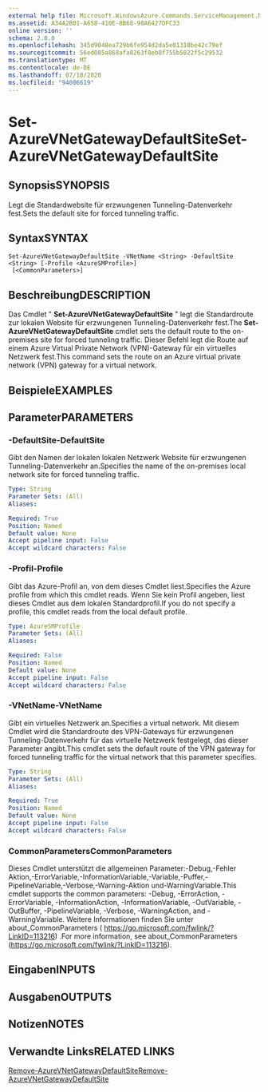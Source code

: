 ```yaml
---
external help file: Microsoft.WindowsAzure.Commands.ServiceManagement.Network.dll-Help.xml
ms.assetid: A34A2B01-A658-410E-8B68-98A6427DFC33
online version: ''
schema: 2.0.0
ms.openlocfilehash: 345d9048ea729b6fe954d2da5e01310be42c79ef
ms.sourcegitcommit: 56ed085a868afa8263f8eb0f755b5822f5c29532
ms.translationtype: MT
ms.contentlocale: de-DE
ms.lasthandoff: 07/18/2020
ms.locfileid: "94006619"
---
```

# <span data-ttu-id="5fd22-101">Set-AzureVNetGatewayDefaultSite</span><span class="sxs-lookup"><span data-stu-id="5fd22-101">Set-AzureVNetGatewayDefaultSite</span></span>

## <span data-ttu-id="5fd22-102">Synopsis</span><span class="sxs-lookup"><span data-stu-id="5fd22-102">SYNOPSIS</span></span>
<span data-ttu-id="5fd22-103">Legt die Standardwebsite für erzwungenen Tunneling-Datenverkehr fest.</span><span class="sxs-lookup"><span data-stu-id="5fd22-103">Sets the default site for forced tunneling traffic.</span></span>

## <span data-ttu-id="5fd22-104">Syntax</span><span class="sxs-lookup"><span data-stu-id="5fd22-104">SYNTAX</span></span>

```
Set-AzureVNetGatewayDefaultSite -VNetName <String> -DefaultSite <String> [-Profile <AzureSMProfile>]
 [<CommonParameters>]
```

## <span data-ttu-id="5fd22-105">Beschreibung</span><span class="sxs-lookup"><span data-stu-id="5fd22-105">DESCRIPTION</span></span>
<span data-ttu-id="5fd22-106">Das Cmdlet " **Set-AzureVNetGatewayDefaultSite** " legt die Standardroute zur lokalen Website für erzwungenen Tunneling-Datenverkehr fest.</span><span class="sxs-lookup"><span data-stu-id="5fd22-106">The **Set-AzureVNetGatewayDefaultSite** cmdlet sets the default route to the on-premises site for forced tunneling traffic.</span></span>
<span data-ttu-id="5fd22-107">Dieser Befehl legt die Route auf einem Azure Virtual Private Network (VPN)-Gateway für ein virtuelles Netzwerk fest.</span><span class="sxs-lookup"><span data-stu-id="5fd22-107">This command sets the route on an Azure virtual private network (VPN) gateway for a virtual network.</span></span>

## <span data-ttu-id="5fd22-108">Beispiele</span><span class="sxs-lookup"><span data-stu-id="5fd22-108">EXAMPLES</span></span>

## <span data-ttu-id="5fd22-109">Parameter</span><span class="sxs-lookup"><span data-stu-id="5fd22-109">PARAMETERS</span></span>

### <span data-ttu-id="5fd22-110">-DefaultSite</span><span class="sxs-lookup"><span data-stu-id="5fd22-110">-DefaultSite</span></span>
<span data-ttu-id="5fd22-111">Gibt den Namen der lokalen lokalen Netzwerk Website für erzwungenen Tunneling-Datenverkehr an.</span><span class="sxs-lookup"><span data-stu-id="5fd22-111">Specifies the name of the on-premises local network site for forced tunneling traffic.</span></span>

```yaml
Type: String
Parameter Sets: (All)
Aliases: 

Required: True
Position: Named
Default value: None
Accept pipeline input: False
Accept wildcard characters: False
```

### <span data-ttu-id="5fd22-112">-Profil</span><span class="sxs-lookup"><span data-stu-id="5fd22-112">-Profile</span></span>
<span data-ttu-id="5fd22-113">Gibt das Azure-Profil an, von dem dieses Cmdlet liest.</span><span class="sxs-lookup"><span data-stu-id="5fd22-113">Specifies the Azure profile from which this cmdlet reads.</span></span>
<span data-ttu-id="5fd22-114">Wenn Sie kein Profil angeben, liest dieses Cmdlet aus dem lokalen Standardprofil.</span><span class="sxs-lookup"><span data-stu-id="5fd22-114">If you do not specify a profile, this cmdlet reads from the local default profile.</span></span>

```yaml
Type: AzureSMProfile
Parameter Sets: (All)
Aliases: 

Required: False
Position: Named
Default value: None
Accept pipeline input: False
Accept wildcard characters: False
```

### <span data-ttu-id="5fd22-115">-VNetName</span><span class="sxs-lookup"><span data-stu-id="5fd22-115">-VNetName</span></span>
<span data-ttu-id="5fd22-116">Gibt ein virtuelles Netzwerk an.</span><span class="sxs-lookup"><span data-stu-id="5fd22-116">Specifies a virtual network.</span></span>
<span data-ttu-id="5fd22-117">Mit diesem Cmdlet wird die Standardroute des VPN-Gateways für erzwungenen Tunneling-Datenverkehr für das virtuelle Netzwerk festgelegt, das dieser Parameter angibt.</span><span class="sxs-lookup"><span data-stu-id="5fd22-117">This cmdlet sets the default route of the VPN gateway for forced tunneling traffic for the virtual network that this parameter specifies.</span></span>

```yaml
Type: String
Parameter Sets: (All)
Aliases: 

Required: True
Position: Named
Default value: None
Accept pipeline input: False
Accept wildcard characters: False
```

### <span data-ttu-id="5fd22-118">CommonParameters</span><span class="sxs-lookup"><span data-stu-id="5fd22-118">CommonParameters</span></span>
<span data-ttu-id="5fd22-119">Dieses Cmdlet unterstützt die allgemeinen Parameter:-Debug,-Fehler Aktion,-ErrorVariable,-InformationVariable,-Variable,-Puffer,-PipelineVariable,-Verbose,-Warning-Aktion und-WarningVariable.</span><span class="sxs-lookup"><span data-stu-id="5fd22-119">This cmdlet supports the common parameters: -Debug, -ErrorAction, -ErrorVariable, -InformationAction, -InformationVariable, -OutVariable, -OutBuffer, -PipelineVariable, -Verbose, -WarningAction, and -WarningVariable.</span></span> <span data-ttu-id="5fd22-120">Weitere Informationen finden Sie unter about_CommonParameters ( https://go.microsoft.com/fwlink/?LinkID=113216) .</span><span class="sxs-lookup"><span data-stu-id="5fd22-120">For more information, see about_CommonParameters (https://go.microsoft.com/fwlink/?LinkID=113216).</span></span>

## <span data-ttu-id="5fd22-121">Eingaben</span><span class="sxs-lookup"><span data-stu-id="5fd22-121">INPUTS</span></span>

## <span data-ttu-id="5fd22-122">Ausgaben</span><span class="sxs-lookup"><span data-stu-id="5fd22-122">OUTPUTS</span></span>

## <span data-ttu-id="5fd22-123">Notizen</span><span class="sxs-lookup"><span data-stu-id="5fd22-123">NOTES</span></span>

## <span data-ttu-id="5fd22-124">Verwandte Links</span><span class="sxs-lookup"><span data-stu-id="5fd22-124">RELATED LINKS</span></span>

[<span data-ttu-id="5fd22-125">Remove-AzureVNetGatewayDefaultSite</span><span class="sxs-lookup"><span data-stu-id="5fd22-125">Remove-AzureVNetGatewayDefaultSite</span></span>](./Remove-AzureVNetGatewayDefaultSite.md)
